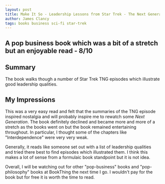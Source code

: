```yaml
---
layout: post
title: Make It So - Leadership Lessons from Star Trek - The Next Generation by Wes Roberts and Bill Ross
author: James Clancy
tags: books business sci-fi star-trek
---
```


## A pop business book which was a bit of a stretch but an enjoyable read - 8/10


## Summary

The book walks though a number of Star Trek TNG episodes which illustrate good leadership qualities. 

## My Impressions

This was a very easy read and felt that the summaries of the TNG episode inspired nostalgia and will probably inspire me to rewatch some *Next Generation*. The book definitely declined and became more and more of a stretch as the books went on but the book remained entertaining throughout. In particular, I thought some of the chapters like "Interdependence" were very very weak. 

Generally, it reads like someone set out with a list of leadership qualities and tried there best to find episodes which illustrated them. I think this makes a lot of sense from a formulaic book standpoint but it is not idea. 

Overall, I will be watching out for other "pop-business" books and "pop-philosophy" books at BookThing the next time I go. I wouldn't pay for the book but for free it is worth the time to read. 